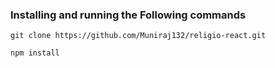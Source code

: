 ### Installing and running the Following commands

```
git clone https://github.com/Muniraj132/religio-react.git
```

```
npm install
```
